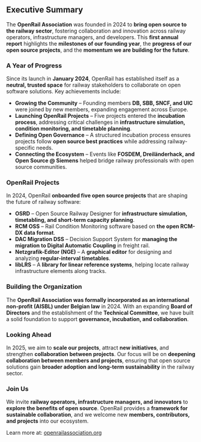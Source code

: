 ## Executive Summary

The **OpenRail Association** was founded in 2024 to **bring open source to the railway sector**, fostering collaboration and innovation across railway operators, infrastructure managers, and developers. This **first annual report** highlights the **milestones of our founding year**, the **progress of our open source projects**, and the **momentum we are building for the future**.

### A Year of Progress

Since its launch in **January 2024**, OpenRail has established itself as a **neutral, trusted space** for railway stakeholders to collaborate on open software solutions. Key achievements include:
- **Growing the Community** – Founding members **DB, SBB, SNCF, and UIC** were joined by new members, expanding engagement across Europe.
- **Launching OpenRail Projects** – Five projects entered the **incubation process**, addressing critical challenges in **infrastructure simulation, condition monitoring, and timetable planning**.
- **Defining Open Governance** – A structured incubation process ensures projects follow **open source best practices** while addressing railway-specific needs.
- **Connecting the Ecosystem** – Events like **FOSDEM, Dreiländerhack, and Open Source @ Siemens** helped bridge railway professionals with open source communities.

### OpenRail Projects

In 2024, OpenRail **onboarded five open source projects** that are shaping the future of railway software:
- **OSRD** – Open Source Railway Designer for **infrastructure simulation, timetabling, and short-term capacity planning**.
- **RCM OSS** – Rail Condition Monitoring software based on **the open RCM-DX data format**.
- **DAC Migration DSS** – Decision Support System for **managing the migration to Digital Automatic Coupling** in freight rail.
- **Netzgrafik-Editor (NGE)** – A **graphical editor** for designing and analyzing **regular-interval timetables**.
- **libLRS** – A **library for linear reference systems**, helping locate railway infrastructure elements along tracks.

### Building the Organization

The **OpenRail Association was formally incorporated as an international non-profit (AISBL) under Belgian law** in 2024. With an expanding **Board of Directors** and the establishment of the **Technical Committee**, we have built a solid foundation to support **governance, incubation, and collaboration**.

### Looking Ahead

In 2025, we aim to **scale our projects**, attract **new initiatives**, and strengthen **collaboration between projects**. Our focus will be on **deepening collaboration between members and projects**, ensuring that open source solutions gain **broader adoption and long-term sustainability** in the railway sector.

### Join Us

We invite **railway operators, infrastructure managers, and innovators** to **explore the benefits of open source**. OpenRail provides a **framework for sustainable collaboration**, and we welcome new **members, contributors, and projects** into our ecosystem.

Learn more at: [openrailassociation.org](https://openrailassociation.org)
